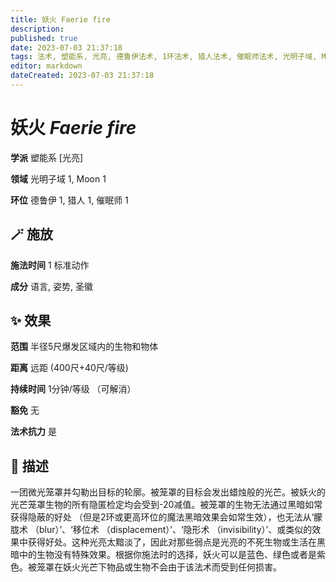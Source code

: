 ```yaml
---
title: 妖火 Faerie fire
description: 
published: true
date: 2023-07-03 21:37:18
tags: 法术, 塑能系, 光亮, 德鲁伊法术, 1环法术, 猎人法术, 催眠师法术, 光明子域, Moon
editor: markdown
dateCreated: 2023-07-03 21:37:18
---
```


# **妖火** *Faerie fire*

**学派** 塑能系 \[光亮\] 

**领域** 光明子域 1, Moon 1

**环位** 德鲁伊 1, 猎人 1, 催眠师 1

## 🪄 施放

**施法时间** 1 标准动作

**成分** 语言, 姿势, 圣徽

## ✨ 效果  

**范围** 半径5尺爆发区域内的生物和物体

**距离** 远距 (400尺+40尺/等级)  

**持续时间** 1分钟/等级 （可解消） 

**豁免** 无

**法术抗力** 是

## 📖 描述

一团微光笼罩并勾勒出目标的轮廓。被笼罩的目标会发出蜡烛般的光芒。被妖火的光芒笼罩生物的所有隐匿检定均会受到-20减值。被笼罩的生物无法通过黑暗如常获得隐蔽的好处 （但是2环或更高环位的魔法黑暗效果会如常生效），也无法从‘朦胧术 （blur）’、‘移位术 （displacement）’、‘隐形术 （invisibility）’、或类似的效果中获得好处。这种光亮太黯淡了，因此对那些弱点是光亮的不死生物或生活在黑暗中的生物没有特殊效果。根据你施法时的选择，妖火可以是蓝色、绿色或者是紫色。被笼罩在妖火光芒下物品或生物不会由于该法术而受到任何损害。
    